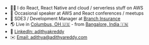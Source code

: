 - 👨‍💻 I do React, React Native and cloud / serverless stuff on AWS
- 🎤 Occasional speaker at AWS and React conferences / meetups
- 🔭 SDE3 / Development Manager at [Branch Insurance](https://ourbranch.com)
- 🌎 Live in [Columbus, OH 🇺🇸](https://goo.gl/maps/1kCe7iR6vdQ4Ey4T6) - from [Bangalore, India 🇮🇳](https://goo.gl/maps/AXY5FAcUkPLzyr7i7)
- 💼 [LinkedIn: adithyakreddy](https://www.linkedin.com/in/adithyakreddy/)
- ✉️ [Email: adithya@adithyareddy.com](mailto:adithya@adithyareddy.com)
